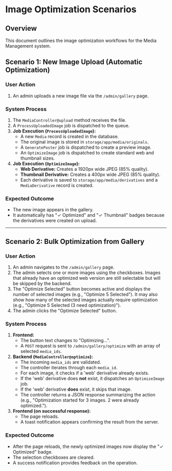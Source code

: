 # Image Optimization Scenarios

## Overview
This document outlines the image optimization workflows for the Media Management system.

## Scenario 1: New Image Upload (Automatic Optimization)

### User Action
1.  An admin uploads a new image file via the `/admin/gallery` page.

### System Process
1.  The `MediaController@upload` method receives the file.
2.  A `ProcessUploadedImage` job is dispatched to the queue.
3.  **Job Execution (`ProcessUploadedImage`):**
    *   A new `Media` record is created in the database.
    *   The original image is stored in `storage/app/media/originals`.
    *   A `GeneratePoster` job is dispatched to create a preview image.
    *   An `OptimizeImage` job is dispatched to create standard web and thumbnail sizes.
4.  **Job Execution (`OptimizeImage`):**
    *   **Web Derivative:** Creates a 1920px wide JPEG (85% quality).
    *   **Thumbnail Derivative:** Creates a 400px wide JPEG (85% quality).
    *   Each derivative is saved to `storage/app/media/derivatives` and a `MediaDerivative` record is created.

### Expected Outcome
- The new image appears in the gallery.
- It automatically has "✓ Optimized" and "✓ Thumbnail" badges because the derivatives were created on upload.

---

## Scenario 2: Bulk Optimization from Gallery

### User Action
1.  An admin navigates to the `/admin/gallery` page.
2.  The admin selects one or more images using the checkboxes. Images that already have an optimized web version are still selectable but will be skipped by the backend.
3.  The "Optimize Selected" button becomes active and displays the number of selected images (e.g., "Optimize 5 Selected"). It may also show how many of the selected images actually require optimization (e.g., "Optimize 5 Selected (3 need optimization)").
4.  The admin clicks the "Optimize Selected" button.

### System Process
1.  **Frontend:**
    *   The button text changes to "Optimizing...".
    *   A `POST` request is sent to `/admin/gallery/optimize` with an array of selected `media_ids`.
2.  **Backend (`MediaController@optimize`):**
    *   The incoming `media_ids` are validated.
    *   The controller iterates through each `media_id`.
    *   For each image, it checks if a 'web' derivative already exists.
    *   If the 'web' derivative does **not** exist, it dispatches an `OptimizeImage` job.
    *   If the 'web' derivative **does** exist, it skips that image.
    *   The controller returns a JSON response summarizing the action (e.g., "Optimization started for 3 images. 2 were already optimized.").
3.  **Frontend (on successful response):**
    *   The page reloads.
    *   A toast notification appears confirming the result from the server.

### Expected Outcome
- After the page reloads, the newly optimized images now display the "✓ Optimized" badge.
- The selection checkboxes are cleared.
- A success notification provides feedback on the operation.
